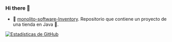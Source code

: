 ### Hi there 👋






* 📁 [monolito-software-Inventory](https://github.com/JuanDavidCerquera/monolito-software-Inventory.git).
Repositorio que contiene un proyecto de una tienda en Java 💾.
<!--
**JuanDavidCerquera/JuanDavidCerquera** is a ✨ _special_ ✨ repository because its `README.md` (this file) appears on your GitHub profile.

Here are some ideas to get you started:

- 🔭 I’m currently working on ...
- 🌱 I’m currently learning ...
- 👯 I’m looking to collaborate on ...
- 🤔 I’m looking for help with ...
- 💬 Ask me about ...
- 📫 How to reach me: ...
- 😄 Pronouns: ...
- ⚡ Fun fact: ...
-->



[![Estadísticas de GitHub](https://github-readme-stats.vercel.app/api?username=JuanDavidCerquera&show_icons=true&count_private=true)](https://github.com/JuanDavidCerquera)
